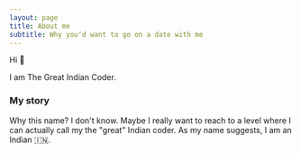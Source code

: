 ```yaml
---
layout: page
title: About me
subtitle: Why you'd want to go on a date with me
---
```


Hi 👋

I am The Great Indian Coder. 

### My story

Why this name? I don't know. Maybe I really want to reach to a level where I can actually call my the "great" Indian coder. As my name suggests, I am an Indian 🇮🇳. 
